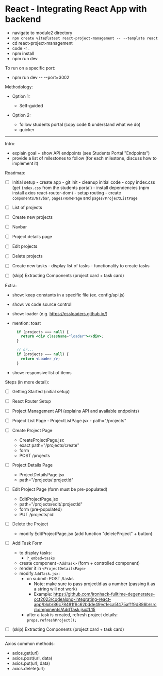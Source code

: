 

# React - Integrating React App with backend



<!-- 

status: draft


API_URL: 
- create config/api.js
- declare as const an export/import
- (don't introduce environment variables yet)


Note:
- day is heavy (we see a lot of code).
- try to make it as light & fast as possible

@todo: 
- create quick exercise (ex. bug hunt with functionality for "Project details page")


repo:
- follow repo from prev. cohort

-->


- navigate to module2 directory
- `npm create vite@latest react-project-management -- --template react`
- cd react-project-management
- code -r .
- npm install
- npm run dev

To run on a specific port:
- npm run dev -- --port=3002





Methodology:


- Option 1: 
  - Self-guided

- Option 2: 
  - follow students portal (copy code & understand what we do)
  - quicker




<hr />

Intro: 
- explain goal + show API endpoints (see Students Portal "Endpoints")
- provide a list of milestones to follow (for each milestone, discuss how to implement it)

Roadmap:
- [ ] Initial setup
      - create app
      - git init
      - cleanup initial code
      - copy index.css (get `index.css` from the students portal)
      - install dependencies (npm install axios react-router-dom)
      - setup routing
      - create `components/Navbar`, `pages/HomePage` and `pages/ProjectListPage`
- [ ] List of projects
- [ ] Create new projects
- [ ] Navbar
- [ ] Project details page
- [ ] Edit projects
- [ ] Delete projects
- [ ] Create new tasks
      - display list of tasks
      - functionality to create tasks
- [ ] (skip) Extracting Components (project card + task card)


Extra:
- show: keep constants in a specific file (ex. config/api.js)
- show: vs code source control
- show: loader (e.g. https://cssloaders.github.io/)
- mention: toast
  
  <!-- note: demo with an additional state variable "isLoading" -->

  ```jsx
    if (projects === null) {
      return <div className="loader"></div>;
    }

    // or...
    if (projects === null) {
      return <Loader />;
    }
  ```
- show: responsive list of items

Steps (in more detail):
- [ ] Getting Started (initial setup)
- [ ] React Router Setup
- [ ] Project Management API (explains API and available endpoints)
- [ ] Project List Page
      - ProjectListPage.jsx
      - path="/projects"
- [ ] Create Project Page
  - CreateProjectPage.jsx
  - exact path="/projects/create"
  - form
  - POST /projects
- [ ] Project Details Page
  - ProjectDetailsPage.jsx
  - path="/projects/:projectId" 
- [ ] Edit Project Page (form must be pre-populated)
  - EditProjectPage.jsx
  - path="/projects/edit/:projectId"
  - form (pre-populated)
  - PUT /projects/:id
- [ ] Delete the Project 
  - modify EditProjectPage.jsx (add function "deleteProject" + button)
- [ ] Add Task Form
  - to display tasks:
    - `?_embed=tasks`
  - create component `<AddTask>` (form + controlled component)
  - render it in `<ProjectDetailsPage>`
  - modify `AddTask.jsx`:
    - on submit: POST /tasks
      - Note: make sure to pass projectId as a number (passing it as a string will not work)
      - Example: https://github.com/ironhack-fulltime-degenerates-oct2023/codealong-integrating-react-app/blob/86c78481f9c62bdde49ec1eca5f475af1f9d886b/src/components/AddTask.jsx#L15
    - after a task is created, refresh project details: `props.refreshProject();`

- [ ] (skip) Extracting Components (project card + task card)



<hr />


Axios common methods:

- axios.get(url)
- axios.post(url, data)
- axios.put(url, data)
- axios.delete(url)
